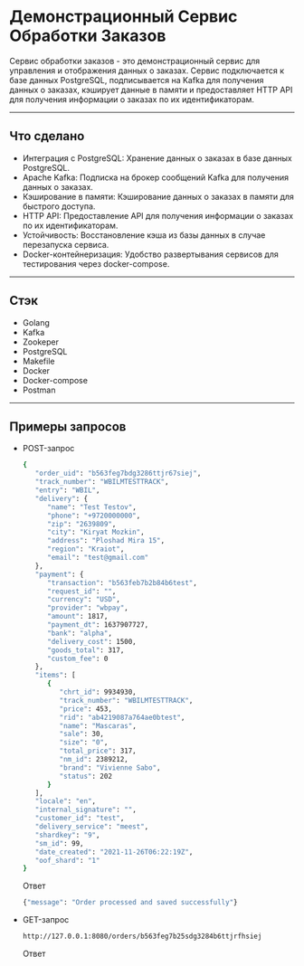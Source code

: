 # Демонстрационный Сервис Обработки Заказов

Сервис обработки заказов - это демонстрационный сервис для управления и отображения данных о заказах. Сервис подключается к базе данных PostgreSQL, подписывается на Kafka для получения данных о заказах, кэширует данные в памяти и предоставляет HTTP API для получения информации о заказах по их идентификаторам.

---

## Что сделано

- Интеграция с PostgreSQL: Хранение данных о заказах в базе данных PostgreSQL.
- Apache Kafka: Подписка на брокер сообщений Kafka для получения данных о заказах.
- Кэширование в памяти: Кэширование данных о заказах в памяти для быстрого доступа.
- HTTP API: Предоставление API для получения информации о заказах по их идентификаторам.
- Устойчивость: Восстановление кэша из базы данных в случае перезапуска сервиса.
- Docker-контейнеризация: Удобство развертывания сервисов для тестирования через docker-compose.
---

## Стэк

- Golang
- Kafka
- Zookeper
- PostgreSQL
- Makefile
- Docker
- Docker-compose
- Postman
---

## Примеры запросов
- POST-запрос

  ```bash
  {
     "order_uid": "b563feg7bdg3286ttjr67siej",
     "track_number": "WBILMTESTTRACK",
     "entry": "WBIL",
     "delivery": {
        "name": "Test Testov",
        "phone": "+9720000000",
        "zip": "2639809",
        "city": "Kiryat Mozkin",
        "address": "Ploshad Mira 15",
        "region": "Kraiot",
        "email": "test@gmail.com"
     },
     "payment": {
        "transaction": "b563feb7b2b84b6test",
        "request_id": "",
        "currency": "USD",
        "provider": "wbpay",
        "amount": 1817,
        "payment_dt": 1637907727,
        "bank": "alpha",
        "delivery_cost": 1500,
        "goods_total": 317,
        "custom_fee": 0
     },
     "items": [
        {
           "chrt_id": 9934930,
           "track_number": "WBILMTESTTRACK",
           "price": 453,
           "rid": "ab4219087a764ae0btest",
           "name": "Mascaras",
           "sale": 30,
           "size": "0",
           "total_price": 317,
           "nm_id": 2389212,
           "brand": "Vivienne Sabo",
           "status": 202
        }
     ],
     "locale": "en",
     "internal_signature": "",
     "customer_id": "test",
     "delivery_service": "meest",
     "shardkey": "9",
     "sm_id": 99,
     "date_created": "2021-11-26T06:22:19Z",
     "oof_shard": "1"
  }
  ```

  Ответ
  ```bash
  {"message": "Order processed and saved successfully"}
  ```

- GET-запрос
  ```bash
  http://127.0.0.1:8080/orders/b563feg7b25sdg3284b6ttjrfhsiej
  ```

  Ответ
  ```bash
  
  ```
